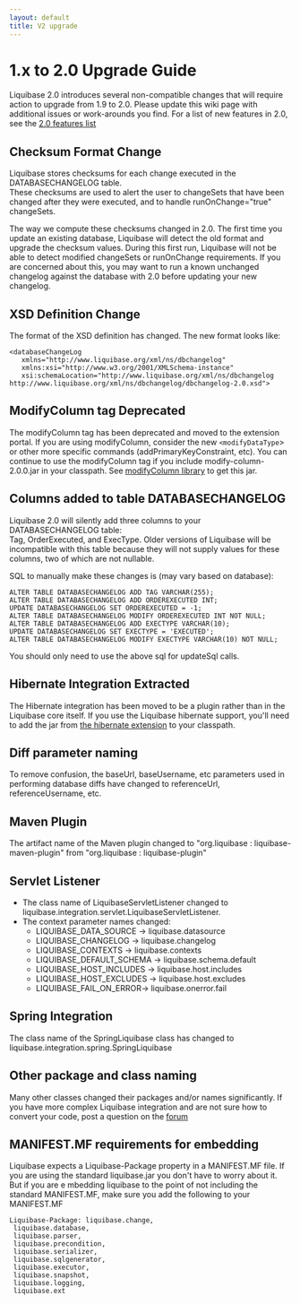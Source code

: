 ```yaml
---
layout: default
title: V2 upgrade
---
```


# 1.x to 2.0 Upgrade Guide #

Liquibase 2.0 introduces several non-compatible changes that will require action 
to upgrade from 1.9 to 2.0.  Please update this wiki page with additional issues 
or work-arounds you find.  For a list of new features in 2.0, see the [2.0 features list](v2_features.html)

## Checksum Format Change ##
Liquibase stores checksums for each change executed in the DATABASECHANGELOG table.  
These checksums are used to alert the user to changeSets that have been changed after 
they were executed, and to handle runOnChange="true" changeSets.  

The way we compute these checksums changed in 2.0.  The first time you update an 
existing database, Liquibase will detect the old format and upgrade the checksum 
values.  During this first run, Liquibase will not be able to detect modified changeSets 
or runOnChange requirements.  If you are concerned about this, you may want to run a 
known unchanged changelog against the database with 2.0 before updating your new changelog.

## XSD Definition Change ##

The format of the XSD definition has changed.  The new format looks like:

    <databaseChangeLog
       xmlns="http://www.liquibase.org/xml/ns/dbchangelog"
       xmlns:xsi="http://www.w3.org/2001/XMLSchema-instance"
       xsi:schemaLocation="http://www.liquibase.org/xml/ns/dbchangelog http://www.liquibase.org/xml/ns/dbchangelog/dbchangelog-2.0.xsd">


## ModifyColumn tag Deprecated ##

The modifyColumn tag has been deprecated and moved to the extension portal.  If you 
are using modifyColumn, consider the new `<modifyDataType`> or other more specific 
commands (addPrimaryKeyConstraint, etc).  You can continue to use the modifyColumn 
tag if you include modify-column-2.0.0.jar in your classpath.  See [modifyColumn library](http://liquibase.jira.com/wiki/display/CONTRIB/ModifyColumn+Change) to get this jar.

## Columns added to table DATABASECHANGELOG ##

Liquibase 2.0 will silently add three columns to your DATABASECHANGELOG table:  
Tag, OrderExecuted, and ExecType.  Older versions of Liquibase will be incompatible 
with this table because they will not supply values for these columns, two of which are not nullable.

SQL to manually make these changes is (may vary based on database):

    ALTER TABLE DATABASECHANGELOG ADD TAG VARCHAR(255);
    ALTER TABLE DATABASECHANGELOG ADD ORDEREXECUTED INT;
    UPDATE DATABASECHANGELOG SET ORDEREXECUTED = -1;
    ALTER TABLE DATABASECHANGELOG MODIFY ORDEREXECUTED INT NOT NULL;
    ALTER TABLE DATABASECHANGELOG ADD EXECTYPE VARCHAR(10);
    UPDATE DATABASECHANGELOG SET EXECTYPE = 'EXECUTED';
    ALTER TABLE DATABASECHANGELOG MODIFY EXECTYPE VARCHAR(10) NOT NULL;

You should only need to use the above sql for updateSql calls.

## Hibernate Integration Extracted ##

The Hibernate integration has been moved to be a plugin rather than in the Liquibase 
core itself.  If you use the Liquibase hibernate support, you'll need to add the jar 
from [the hibernate extension](http://liquibase.jira.com/wiki/display/CONTRIB/Hibernate+Integration) to your classpath.

## Diff parameter naming ##

To remove confusion, the baseUrl, baseUsername, etc parameters used in performing database diffs have changed to referenceUrl, referenceUsername, etc.

## Maven Plugin ##

The artifact name of the Maven plugin changed to "org.liquibase : liquibase-maven-plugin" from "org.liquibase : liquibase-plugin"

## Servlet Listener ##

* The class name of LiquibaseServletListener changed to liquibase.integration.servlet.LiquibaseServletListener.
* The context parameter names changed:
  * LIQUIBASE_DATA_SOURCE -> liquibase.datasource
  * LIQUIBASE_CHANGELOG -> liquibase.changelog
  * LIQUIBASE_CONTEXTS -> liquibase.contexts
  * LIQUIBASE_DEFAULT_SCHEMA -> liquibase.schema.default
  * LIQUIBASE_HOST_INCLUDES -> liquibase.host.includes
  * LIQUIBASE_HOST_EXCLUDES -> liquibase.host.excludes
  * LIQUIBASE_FAIL_ON_ERROR-> liquibase.onerror.fail




## Spring Integration ##

The class name of the SpringLiquibase class has changed to liquibase.integration.spring.SpringLiquibase

## Other package and class naming ##

Many other classes changed their packages and/or names significantly.  If you have 
more complex Liquibase integration and are not sure how to convert your code, post 
a question on the [forum](http://liquibase.org/forum)

## MANIFEST.MF requirements for embedding ##

Liquibase expects a Liquibase-Package property in a MANIFEST.MF file.  If you are 
using the standard liquibase.jar you don't have to worry about it. But if you are e
mbedding liquibase to the point of not including the standard MANIFEST.MF, make sure 
you add the following to your MANIFEST.MF

    Liquibase-Package: liquibase.change,
     liquibase.database,
     liquibase.parser,
     liquibase.precondition,
     liquibase.serializer,
     liquibase.sqlgenerator,
     liquibase.executor,
     liquibase.snapshot,
     liquibase.logging,
     liquibase.ext
